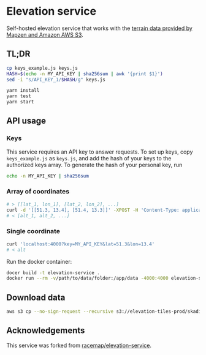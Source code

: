 # Elevation service

Self-hosted elevation service that works with the [terrain data provided by Mapzen and Amazon AWS S3](https://registry.opendata.aws/terrain-tiles/).

## TL;DR

```bash
cp keys_example.js keys.js
HASH=$(echo -n MY_API_KEY | sha256sum | awk '{print $1}')
sed -i "s/API_KEY_1/$HASH/g" keys.js

yarn install
yarn test
yarn start
```

## API usage

### Keys

This service requires an API key to answer requests. To set up keys, copy `keys_example.js` as `keys.js`, and add the hash of your keys to the authorized keys array. To generate the hash of your personal key, run

```bash
echo -n MY_API_KEY | sha256sum
```

### Array of coordinates

```bash
# > [[lat_1, lon_1], [lat_2, lon_2], ...]
curl -d '[[51.3, 13.4], [51.4, 13.3]]' -XPOST -H 'Content-Type: application/json' -L "localhost:4000?key=MY_API_KEY"
# < [alt_1, alt_2, ...]
```

### Single coordinate

```bash
curl 'localhost:4000?key=MY_API_KEY&lat=51.3&lon=13.4'
# < alt
```

Run the docker container:

```bash
docer build -t elevation-service .
docker run --rm -v/path/to/data/folder:/app/data -4000:4000 elevation-service
```

## Download data

```bash
aws s3 cp --no-sign-request --recursive s3://elevation-tiles-prod/skadi /path/to/data/folder
```

## Acknowledgements

This service was forked from [racemap/elevation-service](https://github.com/racemap/elevation-service).